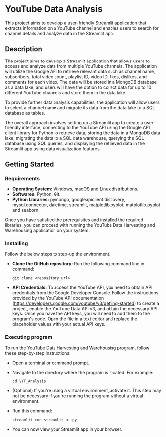 # YouTube Data Analysis

This project aims to develop a user-friendly Streamlit application that extracts information on a YouTube channel and enables users to search for channel details and analyze data in the Streamlit app.

## Description

The project aims to develop a Streamlit application that allows users to access and analyze data from multiple YouTube channels. The application will utilize the Google API to retrieve relevant data such as channel name, subscribers, total video count, playlist ID, video ID, likes, dislikes, and comments for each video. The data will be stored in a MongoDB database as a data lake, and users will have the option to collect data for up to 10 different YouTube channels and store them in the data lake.

To provide further data analysis capabilities, the application will allow users to select a channel name and migrate its data from the data lake to a SQL database as tables. 

The overall approach involves setting up a Streamlit app to create a user-friendly interface, connecting to the YouTube API using the Google API client library for Python to retrieve data, storing the data in a MongoDB data lake, migrating the data to a SQL data warehouse, querying the SQL database using SQL queries, and displaying the retrieved data in the Streamlit app using data visualization features.

## Getting Started

### Requirements

* **Operating System:** Windows, macOS and Linux distributions.
* **Softwares:** Python, Git.
* **Python Libraries:** pymongo, googleapiclient.discovery, mysql.connector, datetime, streamlit, matplotlib.pyplot, matplotlib.pyplot and seaborn.

Once you have satisfied the prerequisites and installed the required libraries, you can proceed with running the YouTube Data Harvesting and Warehousing application on your system.



### Installing
Follow the below steps to step-up the environment.
* **Clone the GitHub repository:** Run the following command line in command:


   ```
   git clone <repository_url>
   ```

* **API Credentials:** To access the YouTube API, you need to obtain API credentials from the Google Developer Console. Follow the instructions provided by the YouTube API documentation (https://developers.google.com/youtube/v3/getting-started) to create a project, enable the YouTube Data API v3, and obtain the necessary API keys. Once you have the API keys, you will need to add them to the program's code. Open the file in a text editor and replace the placeholder values with your actual API keys.

### Executing program
To run the YouTube Data Harvesting and Warehousing program, follow these step-by-step instructions:

* Open a terminal or command prompt.

* Navigate to the directory where the program is located. For example:

   ```
   cd \YT_Analysis
   ```

* (Optional) If you're using a virtual environment, activate it. This step may not be necessary if you're running the program without a virtual environment.

* Run this command:

   ```
   streamlit run streamlit_ui.py
   ```
* You can now view your Streamlit app in your browser. 

